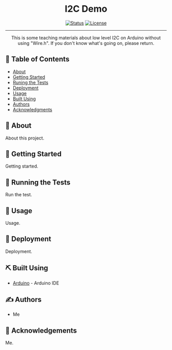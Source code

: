 <h1 align="center">I2C Demo</h1>

<div align="center">

[![Status](https://img.shields.io/badge/status-active-success.svg)]()
[![License](https://img.shields.io/badge/license-MIT-blue.svg)](/LICENSE)

</div>

---
<p align="center"> This is some teaching materials about low level I2C on Arduino without using "Wire.h". If you don't know what's going on, please return.
    <br> 
</p>

## 📝 Table of Contents

- [About](#about)
- [Getting Started](#getting_started)
- [Runing the Tests](#tests)
- [Deployment](#deployment)
- [Usage](#usage)
- [Built Using](#built_using)
- [Authors](#authors)
- [Acknowledgments](#acknowledgement)

## 🧐 About <a name = "about"></a>

About this project.

## 🏁 Getting Started <a name = "getting_started"></a>

Getting started.

## 🔧 Running the Tests <a name = "tests"></a>

Run the test.

## 🎈 Usage <a name="usage"></a>

Usage.

## 🚀 Deployment <a name = "deployment"></a>

Deployment.

## ⛏️ Built Using <a name = "built_using"></a>

- [Arduino](https://www.arduino.cc/) - Arduino IDE


## ✍️ Authors <a name = "authors"></a>

- Me

## 🎉 Acknowledgements <a name = "acknowledgement"></a>

Me.